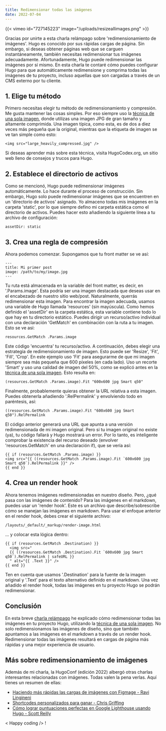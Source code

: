 ```yaml
---
title: Redimensionar todas las imágenes
date: 2022-07-04
---
```


{{< vimeo id="727145223" image="/uploads/resizeallimages.png" >}}

Gracias por unirte a esta charla relámpago sobre 'redimensionamiento de imágenes'. Hugo es conocido por sus rápidas cargas de página. Sin embargo, si deseas obtener páginas web que se carguen instantáneamente, también necesitas redimensionar tus imágenes adecuadamente. Afortunadamente, Hugo puede redimensionar las imágenes por sí mismo. En esta charla te contaré cómo puedes configurar Hugo para que automáticamente redimensione y comprima todas las imágenes de tu proyecto, incluso aquellas que son cargadas a través de un CMS externo por tu cliente.

## 1. Elige tu método

Primero necesitas elegir tu método de redimensionamiento y compresión. Me gusta mantener las cosas simples. Por eso siempre uso la [técnica de una sola imagen](/blog/image-compression-for-the-lazy), donde utilizas una imagen JPG de gran tamaño y altamente comprimida. Una imagen típica, como esta, es de dos a diez veces más pequeña que la original, mientras que la etiqueta de imagen se ve tan simple como esto:

```
<img src="large_heavily_compressed.jpg" />
```

Si deseas aprender más sobre esta técnica, visita HugoCodex.org, un sitio web lleno de consejos y trucos para Hugo.

## 2. Establece el directorio de activos

Como se mencionó, Hugo puede redimensionar imágenes automáticamente. Lo hace durante el proceso de construcción. Sin embargo, Hugo solo puede redimensionar imágenes que se encuentren en un 'directorio de activos' asignado. Yo almaceno todas mis imágenes en la carpeta 'static', por lo que siempre defino mi carpeta estática como el directorio de activos. Puedes hacer esto añadiendo la siguiente línea a tu archivo de configuración:

```
assetDir: static
```

## 3. Crea una regla de compresión

Ahora podemos comenzar. Supongamos que tu front matter se ve así:

```
---
title: Mi primer post
image: /path/to/my/image.jpg
---
```

Tu ruta está almacenada en la variable del front matter, es decir, en '.Params.image'. Esta podría ser una imagen destacada que deseas usar en el encabezado de nuestro sitio web/post. Naturalmente, querrás redimensionar esta imagen. Para encontrar la imagen adecuada, usamos una variable de Hugo llamada 'resources' (sin mayúscula). Como hemos definido el 'assetDir' en la carpeta estática, esta variable contiene todo lo que hay en tu directorio estático. Puedes dirigir un recurso/activo individual con una declaración 'GetMatch' en combinación con la ruta a tu imagen. Esto se ve así:

```
resources.GetMatch .Params.image
```

Este código 'encuentra' tu recurso/activo. A continuación, debes elegir una estrategia de redimensionamiento de imagen. Esto puede ser 'Resize', 'Fit', 'Fill', 'Crop'. En este ejemplo uso 'Fit' para asegurarme de que mi imagen siempre sea más pequeña que 600 píxeles (en cada lado). Uso un recorte 'Smart' y uso una calidad de imagen del 50%, como se explicó antes en la [técnica de una sola imagen](/blog/image-compression-for-the-lazy). Esto resulta en:

```
(resources.GetMatch .Params.image).Fit "600x600 jpg Smart q50"
```

Finalmente, probablemente quieras obtener la URL relativa a esta imagen. Puedes obtenerla añadiendo '.RelPermalink' y envolviendo todo en paréntesis, así:

```
((resources.GetMatch .Params.image).Fit "600x600 jpg Smart q50").RelPermalink
```

El código anterior generará una URL que apunta a una versión redimensionada de mi imagen original. Pero si tu imagen original no existe (ya), tu código fallará y Hugo mostrará un error. Por lo tanto, es inteligente comprobar la existencia del recurso deseado (envolver 'resources.GetMatch' en una declaración if), que se vería así:

```
{{ if (resources.GetMatch .Params.image) }}
<img src="{{ ((resources.GetMatch .Params.image).Fit `600x600 jpg Smart q50`).RelPermalink }}" />
{{ end }}
```

## 4. Crea un render hook

Ahora tenemos imágenes redimensionadas en nuestro diseño. Pero, ¿qué pasa con las imágenes de contenido? Para las imágenes en el markdown, puedes usar un 'render hook'. Este es un archivo que describe/sobrescribe cómo se manejan las imágenes en markdown. Para usar el enfoque anterior en el render hook, debes crear el siguiente archivo:

```
/layouts/_default/_markup/render-image.html
```

... y colocar esta lógica dentro:

```
{{ if (resources.GetMatch .Destination) }}
  <img src="
  {{ ((resources.GetMatch .Destination).Fit `600x600 jpg Smart q50`).RelPermalink | safeURL }}
  " alt="{{ .Text }}" />
{{ end }}
```

Ten en cuenta que usamos '.Destination' para la fuente de la imagen original y '.Text' para el texto alternativo definido en el markdown. Una vez añadido el render hook, todas las imágenes en tu proyecto Hugo se podrán redimensionar.

## Conclusión

En esta breve [charla relámpago](https://hugoconf.io/) he explicado cómo redimensionar todas las imágenes en tu proyecto Hugo, utilizando la [técnica de una sola imagen](/blog/image-compression-for-the-lazy/). No solo redimensionamos las imágenes de diseño, sino que también apuntamos a las imágenes en el markdown a través de un render hook. Redimensionar todas las imágenes resultará en cargas de página más rápidas y una mejor experiencia de usuario.

## Más sobre redimensionamiento de imágenes

Además de mi charla, la HugoConf (edición 2022) albergó otras charlas interesantes relacionadas con imágenes. Todas valen la pena verlas. Aquí tienes un resumen de ellas:

- <a href="https://www.youtube.com/watch?v=JpxiKUHzoqM&t=21270s" target="_blank" class="no-lightbox">Haciendo más rápidas las cargas de imágenes con Figmage - Ravi Lingineni</a>
- <a href="https://www.youtube.com/watch?v=JpxiKUHzoqM&t=30304s" target="_blank" class="no-lightbox">Shortcodes personalizados para ganar - Chris Griffing</a>
- <a href="https://youtu.be/ACRN43SbF2g?t=23494" target="_blank" class="no-lightbox">Cómo lograr puntuaciones perfectas en Google Lighthouse usando Hugo - Scott Reilly</a>

< Happy coding /> !
